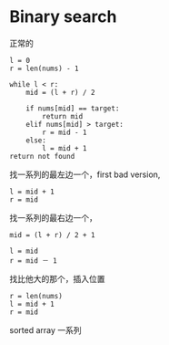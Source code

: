 # Binary search

正常的
```
l = 0
r = len(nums) - 1

while l < r:
    mid = (l + r) / 2
    
    if nums[mid] == target:
        return mid
    elif nums[mid] > target:
        r = mid - 1
    else:
        l = mid + 1
return not found
```

找一系列的最左边一个，first bad version,
```
l = mid + 1
r = mid
```

找一系列的最右边一个，
```
mid = (l + r) / 2 + 1

l = mid
r = mid － 1
```



找比他大的那个，插入位置
```
r = len(nums)
l = mid + 1
r = mid
```


sorted array 一系列
